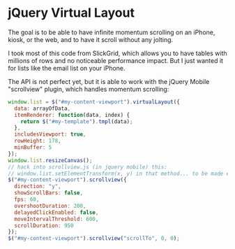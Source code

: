 # jQuery Virtual Layout

The goal is to be able to have infinite momentum scrolling on an iPhone, kiosk, or the web, and to have it scroll without any jolting.

I took most of this code from SlickGrid, which allows you to have tables with millions of rows and no noticeable performance impact.  But I just wanted it for lists like the email list on your iPhone.

The API is not perfect yet, but it is able to work with the jQuery Mobile "scrollview" plugin, which handles momentum scrolling:

``` javascript
window.list = $("#my-content-viewport").virtualLayout({
  data: arrayOfData,
  itemRenderer: function(data, index) {
    return $("#my-template").tmpl(data);
  },
  includesViewport: true,
  rowHeight: 178,
  minBuffer: 5
});
window.list.resizeCanvas();
// hack into scrollview.js (in jquery mobile) this:
// window.list.setElementTransform(x, y) in that method... to be made easier.
$("#my-content-viewport").scrollview({
  direction: "y",
  showScrollBars: false,
  fps: 60,
  overshootDuration: 200,
  delayedClickEnabled: false,
  moveIntervalThreshold: 600,
  scrollDuration: 950
});
$("#my-content-viewport").scrollview("scrollTo", 0, 0);
```
